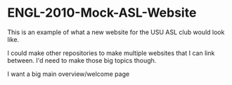 # ENGL-2010-Mock-ASL-Website
This is an example of what a new website for the USU ASL club would look like.

I could make other repositories to make multiple websites that I can link between. I'd need to make those big topics though.

I want a big main overview/welcome page
